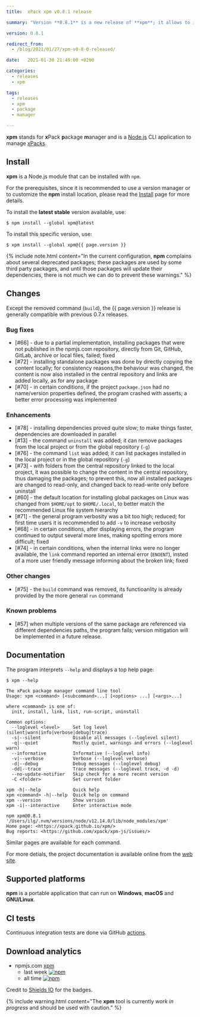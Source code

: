 ```yaml
---
title:  xPack xpm v0.8.1 release

summary: "Version **0.8.1** is a new release of **xpm**; it allows to install xPacks from Git repositories and adds new commands (list, uninstall); it also changes the default repository location on Linux."

version: 0.8.1

redirect_from:
  - /blog/2021/01/27/xpm-v0-8-0-released/

date:   2021-01-30 21:49:00 +0200

categories:
  - releases
  - xpm

tags:
  - releases
  - xpm
  - package
  - manager

---
```


**xpm** stands for **x**Pack **p**ackage **m**anager and is a 
[Node.js](https://nodejs.org/en/) CLI
application to manage
[xPacks](https://xpack.github.io/intro/#but-what-are-xpacks).

## Install

**xpm** is a Node.js module that can be installed with `npm`.

For the prerequisites, since it is recommended
to use a version manager or to customize the **npm** install location,
please read the
[Install](https://xpack.github.io/xpm/install/) page for more details.

To install the **latest stable** version available, use:

```console
$ npm install --global xpm@latest
```

To install this specific version, use:

```console
$ xpm install --global xpm@{{ page.version }}
```

{% include note.html content="In the current configuration,
**npm** complains about several deprecated
packages; these packages are used by some third party packages, and until
those packages will update their dependencies, there is not much we can
do to prevent these warnings." %}

## Changes

Except the removed command (`build`), the {{ page.version }} release
is generally compatible with previous 0.7.x releases.

### Bug fixes

- [#66] - due to a partial implementation,
  installing packages that were not published in the npmjs.com repository, 
  directly from Git, GitHub, GitLab, archive or local files, failed; fixed
- [#72] - installing standalone packages was done by directly copying
  the content locally; for consistency reasons,the behaviour was changed,
  the content is now also
  installed in the central repository and links are added locally, as
  for any package
- [#70] - in certain conditions, if the project `package.json` had no
  name/version properties defined, the program crashed with asserts; a better
  error processing was implemented

### Enhancements

- [#78] - installing dependencies proved quite slow; to make things
  faster, dependencies are downloaded in parallel
- [#13] - the command `uninstall` was added; it can remove packages
  from the local project or from the global repository (`-g`)
- [#76] - the command `list` was added; it can list packages
  installed in the local project or in the global repository (`-g`)
- [#73] - with folders from the central repository linked to the local
  project, it was possible to change the content in the central repository,
  thus damaging the packages; to prevent this, now all installed
  packages are changed to read-only, and changed back to read-write
  only before uninstall
- [#60] - the default location for installing global packages on Linux
  was changed from `$HOME/opt` to `$HOME/.local`, to better match the
  recommended Linux file system hierarchy
- [#71] - the general program verbosity was a bit too high; reduced; for
  first time users it is recommended to add `-v` to increase verbosity
- [#68] - in certain conditions, after displaying errors, the program
  continued to output several more lines, making spotting errors more
  difficult; fixed
- [#74] - in certain conditions, when the internal links were
  no longer available, the `link` command reported an
  internal error (`ENOENT`), insted of a more user friendly message
  informing about the broken link; fixed

### Other changes

- [#75] - the `build` command was removed, its functioanlity is already
  provided by the more general `run` command

### Known problems

- [#57] when multiple versions of the same package are referenced
  via different dependencies paths, the program fails; version
  mitigation will be implemented in a future release.

## Documentation

The program interprets `--help` and displays a top help page:

```console
$ xpm --help

The xPack package manager command line tool
Usage: xpm <command> [<subcommand>...] [<options> ...] [<args>...]

where <command> is one of:
  init, install, link, list, run-script, uninstall

Common options:
  --loglevel <level>     Set log level (silent|warn|info|verbose|debug|trace) 
  -s|--silent            Disable all messages (--loglevel silent) 
  -q|--quiet             Mostly quiet, warnings and errors (--loglevel warn) 
  --informative          Informative (--loglevel info) 
  -v|--verbose           Verbose (--loglevel verbose) 
  -d|--debug             Debug messages (--loglevel debug) 
  -dd|--trace            Trace messages (--loglevel trace, -d -d) 
  --no-update-notifier   Skip check for a more recent version 
  -C <folder>            Set current folder 

xpm -h|--help            Quick help 
xpm <command> -h|--help  Quick help on command 
xpm --version            Show version 
xpm -i|--interactive     Enter interactive mode 

npm xpm@0.8.1 '/Users/ilg/.nvm/versions/node/v12.14.0/lib/node_modules/xpm'
Home page: <https://xpack.github.io/xpm/>
Bug reports: <https://github.com/xpack/xpm-js/issues/>
```

Similar pages are available for each command.

For more detials, the project documentation is available online from the
[web site](https://xpack.github.io/xpm/).

## Supported platforms

**npm** is a portable application that can run on
**Windows**, **macOS** and **GNU/Linux**.

## CI tests

Continuous integration tests are done via GitHub
[actions](https://github.com/xpack/xpm-js/actions).

## Download analytics

- npmjs.com [xpm](https://www.npmjs.com/package/xpm)
  - last week [![npm](https://img.shields.io/npm/dw/xpm.svg)](https://www.npmjs.com/package/xpm/)
  - all time [![npm](https://img.shields.io/npm/dt/xpm.svg)](https://www.npmjs.com/package/xpm/)

Credit to [Shields IO](https://shields.io) for the badges.

{% include warning.html content="The **xpm** tool is currently _work in
progress_ and should be used with caution." %}
